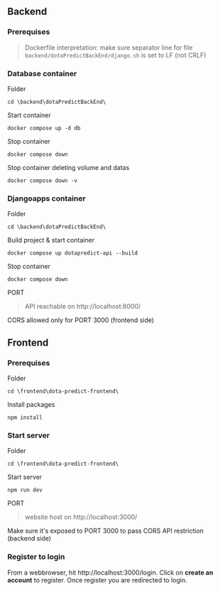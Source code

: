 ## Backend

### Prerequises

> Dockerfile interpretation: make sure separator line for file `backend/dotaPredictBackEnd/django.sh` is set to LF (not CRLF)

### Database container

Folder
```
cd \backend\dotaPredictBackEnd\
```

Start container
````
docker compose up -d db
````

Stop container
````
docker compose down
````

Stop container deleting volume and datas
```
docker compose down -v
```

### Djangoapps container

Folder
```
cd \backend\dotaPredictBackEnd\
```

Build project & start container
```
docker compose up dotapredict-api --build
```

Stop container
````
docker compose down
````

PORT
> API reachable on http://localhost:8000/

CORS allowed only for PORT 3000 (frontend side)

## Frontend

### Prerequises

Folder
```
cd \frontend\dota-predict-frontend\
```

Install packages
```
npm install
```

### Start server

Folder
```
cd \frontend\dota-predict-frontend\
```

Start server
```
npm run dev
```

PORT
> website host on http://localhost:3000/

Make sure it's exposed to PORT 3000 to pass CORS API restriction (backend side)

### Register to login

From a webbrowser, hit http://localhost:3000/login. Click on **create an account** to register. Once register you are redirected to login.